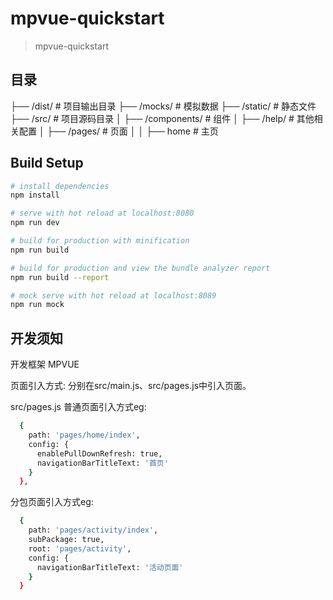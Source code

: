 # mpvue-quickstart

> mpvue-quickstart

## 目录

├── /dist/                # 项目输出目录
├── /mocks/               # 模拟数据
├── /static/              # 静态文件
├── /src/                 # 项目源码目录
│ ├── /components/        # 组件
│ ├── /help/              # 其他相关配置
│ ├── /pages/             # 页面
│ │ ├── home              # 主页
## Build Setup

``` bash
# install dependencies
npm install

# serve with hot reload at localhost:8080
npm run dev

# build for production with minification
npm run build

# build for production and view the bundle analyzer report
npm run build --report

# mock serve with hot reload at localhost:8089
npm run mock
```

## 开发须知

开发框架  MPVUE

页面引入方式: 分别在src/main.js、src/pages.js中引入页面。

src/pages.js
普通页面引入方式eg:
``` bash
  {
    path: 'pages/home/index',
    config: {
      enablePullDownRefresh: true,
      navigationBarTitleText: '首页'
    }
  },
```

分包页面引入方式eg:
``` bash
  {
    path: 'pages/activity/index',
    subPackage: true,
    root: 'pages/activity',
    config: {
      navigationBarTitleText: '活动页面'
    }
  }
```
